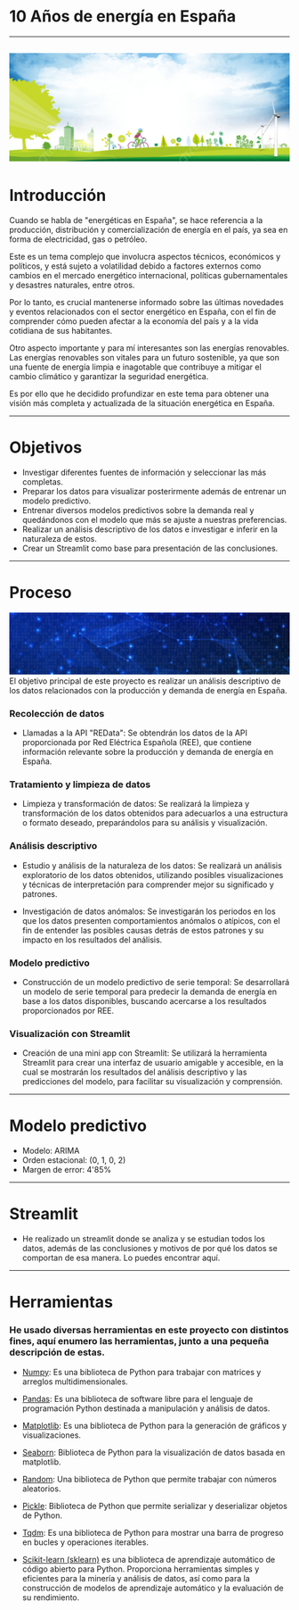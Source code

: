 # 10 Años de energía en España
---
![portada](images/imagen_verde.jpg)
---
# Introducción
Cuando se habla de "energéticas en España", se hace referencia a la producción, distribución y comercialización de energía en el país, ya sea en forma de electricidad, gas o petróleo.

Este es un tema complejo que involucra aspectos técnicos, económicos y políticos, y está sujeto a volatilidad debido a factores externos como cambios en el mercado energético internacional, políticas gubernamentales y desastres naturales, entre otros. 

Por lo tanto, es crucial mantenerse informado sobre las últimas novedades y eventos relacionados con el sector energético en España, con el fin de comprender cómo pueden afectar a la economía del país y a la vida cotidiana de sus habitantes. 

Otro aspecto importante y para mí interesantes son las energías renovables. Las energías renovables son vitales para un futuro sostenible, ya que son una fuente de energía limpia e inagotable que contribuye a mitigar el cambio climático y garantizar la seguridad energética. 

Es por ello que he decidido profundizar en este tema para obtener una visión más completa y actualizada de la situación energética en España.

---
# Objetivos
- Investigar diferentes fuentes de información y seleccionar las más completas.
- Preparar los datos para visualizar posterirmente además de entrenar un modelo predictivo.
- Entrenar diversos modelos predictivos sobre la demanda real y quedándonos con el modelo que más se ajuste a nuestras preferencias.
- Realizar un análisis descriptivo de los datos e investigar e inferir en la naturaleza de estos.
- Crear un Streamlit como base para presentación de las conclusiones.

---
# Proceso
![subportada](/images/conexiones.jpg)
El objetivo principal de este proyecto es realizar un análisis descriptivo de los datos relacionados con la producción y demanda de energía en España.

### Recolección de datos

- Llamadas a la API "REData": Se obtendrán los datos de la API proporcionada por Red Eléctrica Española (REE), que contiene información relevante sobre la producción y demanda de energía en España.

### Tratamiento y limpieza de datos

- Limpieza y transformación de datos: Se realizará la limpieza y transformación de los datos obtenidos para adecuarlos a una estructura o formato deseado, preparándolos para su análisis y visualización.

### Análisis descriptivo

- Estudio y análisis de la naturaleza de los datos: Se realizará un análisis exploratorio de los datos obtenidos, utilizando posibles visualizaciones y técnicas de interpretación para comprender mejor su significado y patrones.

- Investigación de datos anómalos: Se investigarán los periodos en los que los datos presenten comportamientos anómalos o atípicos, con el fin de entender las posibles causas detrás de estos patrones y su impacto en los resultados del análisis.

### Modelo predictivo

- Construcción de un modelo predictivo de serie temporal: Se desarrollará un modelo de serie temporal para predecir la demanda de energía en base a los datos disponibles, buscando acercarse a los resultados proporcionados por REE.

### Visualización con Streamlit

- Creación de una mini app con Streamlit: Se utilizará la herramienta Streamlit para crear una interfaz de usuario amigable y accesible, en la cual se mostrarán los resultados del análisis descriptivo y las predicciones del modelo, para facilitar su visualización y comprensión.

---
# Modelo predictivo
- Modelo: ARIMA
- Orden estacional: (0, 1, 0, 2)
- Margen de error: 4'85%
---
# Streamlit
- He realizado un streamlit donde se analiza y se estudian todos los datos, además de las conclusiones y motivos de por qué los datos se comportan de esa manera. Lo puedes encontrar aquí.
---
# Herramientas
### He usado diversas herramientas en este proyecto con distintos fines, aquí enumero las herramientas, junto a una pequeña descripción de estas.

- [Numpy](https://numpy.org/): Es una biblioteca de Python para trabajar con matrices y arreglos multidimensionales.
- [Pandas](https://pandas.pydata.org/): Es una biblioteca de software libre para el lenguaje de programación Python destinada a manipulación y análisis de datos.

- [Matplotlib](https://matplotlib.org/): Es una biblioteca de Python para la generación de gráficos y visualizaciones.

- [Seaborn](https://seaborn.pydata.org/): Biblioteca de Python para la visualización de datos basada en matplotlib.

- [Random](https://docs.python.org/3/library/random.html): Una biblioteca de Python que permite trabajar con números aleatorios.

- [Pickle](https://docs.python.org/3/library/pickle.html): Biblioteca de Python que permite serializar y deserializar objetos de Python.

- [Tqdm](https://github.com/tqdm/tqdm): Es una biblioteca de Python para mostrar una barra de progreso en bucles y operaciones iterables.

- [Scikit-learn (sklearn)](https://scikit-learn.org/stable/) es una biblioteca de aprendizaje automático de código abierto para Python. Proporciona herramientas simples y eficientes para la minería y análisis de datos, así como para la construcción de modelos de aprendizaje automático y la evaluación de su rendimiento.